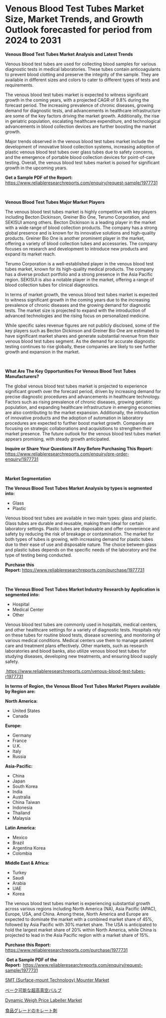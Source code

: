 <p><h1>Venous Blood Test Tubes Market Size, Market Trends, and Growth Outlook forecasted for period from 2024 to 2031</h1></p><p><strong>Venous Blood Test Tubes Market Analysis and Latest Trends</strong></p>
<p><p>Venous blood test tubes are used for collecting blood samples for various diagnostic tests in medical laboratories. These tubes contain anticoagulants to prevent blood clotting and preserve the integrity of the sample. They are available in different sizes and colors to cater to different types of tests and requirements.</p><p>The venous blood test tubes market is expected to witness significant growth in the coming years, with a projected CAGR of 9.8% during the forecast period. The increasing prevalence of chronic diseases, growing demand for diagnostic tests, and advancements in healthcare infrastructure are some of the key factors driving the market growth. Additionally, the rise in geriatric population, escalating healthcare expenditure, and technological advancements in blood collection devices are further boosting the market growth.</p><p>Major trends observed in the venous blood test tubes market include the development of innovative blood collection systems, increasing adoption of plastic venous blood test tubes over glass tubes due to safety concerns, and the emergence of portable blood collection devices for point-of-care testing. Overall, the venous blood test tubes market is poised for significant growth in the upcoming years.</p></p>
<p><strong>Get a Sample PDF of the Report:&nbsp;</strong> <a href="https://www.reliableresearchreports.com/enquiry/request-sample/1977731">https://www.reliableresearchreports.com/enquiry/request-sample/1977731</a></p>
<p>&nbsp;</p>
<p><strong>Venous Blood Test Tubes Major Market Players</strong></p>
<p><p>The venous blood test tubes market is highly competitive with key players including Becton Dickinson, Greiner Bio One, Terumo Corporation, and SEKISUI among others. Becton Dickinson is a leading player in the market with a wide range of blood collection products. The company has a strong global presence and is known for its innovative solutions and high-quality products. Greiner Bio One is another prominent player in the market, offering a variety of blood collection tubes and accessories. The company focuses on research and development to introduce new products and expand its market reach.</p><p>Terumo Corporation is a well-established player in the venous blood test tubes market, known for its high-quality medical products. The company has a diverse product portfolio and a strong presence in the Asia Pacific region. SEKISUI is also a notable player in the market, offering a range of blood collection tubes for clinical diagnostics.</p><p>In terms of market growth, the venous blood test tubes market is expected to witness significant growth in the coming years due to the increasing prevalence of chronic diseases and the growing demand for diagnostic tests. The market size is projected to expand with the introduction of advanced technologies and the rising focus on personalized medicine.</p><p>While specific sales revenue figures are not publicly disclosed, some of the key players such as Becton Dickinson and Greiner Bio One are estimated to have significant market shares and generate substantial revenue from their venous blood test tubes segment. As the demand for accurate diagnostic testing continues to rise globally, these companies are likely to see further growth and expansion in the market.</p></p>
<p>&nbsp;</p>
<p><strong>What Are The Key Opportunities For Venous Blood Test Tubes Manufacturers?</strong></p>
<p><p>The global venous blood test tubes market is projected to experience significant growth over the forecast period, driven by increasing demand for precise diagnostic procedures and advancements in healthcare technology. Factors such as rising prevalence of chronic diseases, growing geriatric population, and expanding healthcare infrastructure in emerging economies are also contributing to the market expansion. Additionally, the introduction of innovative products and the adoption of automation in laboratory procedures are expected to further boost market growth. Companies are focusing on strategic collaborations and acquisitions to strengthen their market presence. The future outlook for the venous blood test tubes market appears promising, with steady growth anticipated.</p></p>
<p><strong>Inquire or Share Your Questions If Any Before Purchasing This Report:</strong> <a href="https://www.reliableresearchreports.com/enquiry/pre-order-enquiry/1977731">https://www.reliableresearchreports.com/enquiry/pre-order-enquiry/1977731</a></p>
<p>&nbsp;</p>
<p><strong>Market Segmentation</strong></p>
<p><strong>The Venous Blood Test Tubes Market Analysis by types is segmented into:</strong></p>
<p><ul><li>Glass</li><li>Plastic</li></ul></p>
<p><p>Venous blood test tubes are available in two main types: glass and plastic. Glass tubes are durable and reusable, making them ideal for certain laboratory settings. Plastic tubes are disposable and offer convenience and safety by reducing the risk of breakage or contamination. The market for both types of tubes is growing, with increasing demand for plastic tubes due to their ease of use and disposable nature. The choice between glass and plastic tubes depends on the specific needs of the laboratory and the type of testing being conducted.</p></p>
<p><strong>Purchase this Report:&nbsp;</strong><a href="https://www.reliableresearchreports.com/purchase/1977731">https://www.reliableresearchreports.com/purchase/1977731</a></p>
<p>&nbsp;</p>
<p><strong>The Venous Blood Test Tubes Market Industry Research by Application is segmented into:</strong></p>
<p><ul><li>Hospital</li><li>Medical Center</li><li>Other</li></ul></p>
<p><p>Venous blood test tubes are commonly used in hospitals, medical centers, and other healthcare settings for a variety of diagnostic tests. Hospitals rely on these tubes for routine blood tests, disease screening, and monitoring of various medical conditions. Medical centers use them to manage patient care and treatment plans effectively. Other markets, such as research laboratories and blood banks, also utilize venous blood test tubes for studying diseases, developing new treatments, and ensuring blood supply safety.</p></p>
<p><a href="https://www.reliableresearchreports.com/venous-blood-test-tubes-r1977731">&nbsp;https://www.reliableresearchreports.com/venous-blood-test-tubes-r1977731</a></p>
<p><strong>In terms of Region, the Venous Blood Test Tubes Market Players available by Region are:</strong></p>
<p>
    <p> <strong> North America: </strong>
        <ul>
            <li>United States</li>
            <li>Canada</li>
        </ul>
        </p> 
    <p> <strong> Europe: </strong>
        <ul>
            <li>Germany</li>
            <li>France</li>
            <li>U.K.</li>
            <li>Italy</li>
            <li>Russia</li>
        </ul>
        </p> 
    <p> <strong> Asia-Pacific: </strong>
        <ul>
            <li>China</li>
            <li>Japan</li>
            <li>South Korea</li>
            <li>India</li>
            <li>Australia</li>
            <li>China Taiwan</li>
            <li>Indonesia</li>
            <li>Thailand</li>
            <li>Malaysia</li>
        </ul>
        </p> 
    <p> <strong> Latin America: </strong>
        <ul>
            <li>Mexico</li>
            <li>Brazil</li>
            <li>Argentina Korea</li>
            <li>Colombia</li>
        </ul>
        </p> 
    <p> <strong> Middle East & Africa: </strong>
        <ul>
            <li>Turkey</li>
            <li>Saudi</li>
            <li>Arabia</li>
            <li>UAE</li>
            <li>Korea</li>
        </ul>
    </p>
    </p>
<p><p>The venous blood test tubes market is experiencing substantial growth across various regions including North America (NA), Asia Pacific (APAC), Europe, USA, and China. Among these, North America and Europe are expected to dominate the market with a combined market share of 45%, followed by Asia Pacific with 30% market share. The USA is anticipated to hold the largest market share of 20% within North America, while China is projected to lead in the Asia Pacific region with a market share of 15%.</p></p>
<p><strong>Purchase this Report: </strong><a href="https://www.reliableresearchreports.com/purchase/1977731">https://www.reliableresearchreports.com/purchase/1977731</a></p>
<p>&nbsp;<strong>Get a Sample PDF of the Report:&nbsp;&nbsp;</strong><a href="https://www.reliableresearchreports.com/enquiry/request-sample/1977731">https://www.reliableresearchreports.com/enquiry/request-sample/1977731</a></p>
<p><strong></strong></p>
<p><p><a href="https://github.com/gcimaudf65/Market-Research-Report-List-1/blob/main/smt-surface-mount-technology-mounter-market.md">SMT (Surface-mount Technology) Mounter Market</a></p><p><a href="https://github.com/JanickJohns/Market-Research-Report-List-1/blob/main/4658835170305.md">ベーク可能な超高真空バルブ</a></p><p><a href="https://github.com/sardarp081/Market-Research-Report-List-1/blob/main/dynamic-weigh-price-labeller-market.md">Dynamic Weigh Price Labeller Market</a></p><p><a href="https://github.com/avwofrml53535/Market-Research-Report-List-3/blob/main/5577625170306.md">食品グレードのキレート剤</a></p></p>